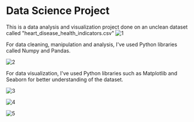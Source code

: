 # Data Science Project

This is a data analysis and visualization project done on an unclean dataset called "heart_disease_health_indicators.csv"
![1](https://github.com/user-attachments/assets/313d81ad-9361-4693-ab7e-9b3a50907306)

For data cleaning, manipulation and analysis, I've used Python libraries called Numpy and Pandas.

![2](https://github.com/user-attachments/assets/87ba2bd6-e625-4125-9eae-f8c5685e5b81)

For data visualization, I've used Python libraries such as Matplotlib and Seaborn for better understanding of the dataset.

![3](https://github.com/user-attachments/assets/01bd5548-b22d-486c-a83c-541e3a1e4784)

![4](https://github.com/user-attachments/assets/9da1ef36-a952-4ad0-bae5-f2c29c886152)

![5](https://github.com/user-attachments/assets/77e45e13-89e8-44fe-b280-f406574a80bb)
